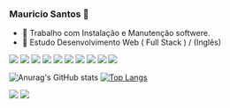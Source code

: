 ### Mauricio Santos 👋


- 🔭 Trabalho com  Instalação  e  Manutenção  softwere.
- 🌱 Estudo Desenvolvimento Web ( Full Stack ) / (Inglês)
<div>
  <img src="https://icongr.am/devicon/html5-original-wordmark.svg?size=50&color=currentColor">
  <img src="https://icongr.am/devicon/css3-original-wordmark.svg?size=50&color=currentColor">
  <img src="https://icongr.am/devicon/javascript-original.svg?size=50&color=currentColor">
  <img src="https://icongr.am/devicon/jquery-original.svg?size=50&color=currentColor">
  <img src="https://icongr.am/devicon/bootstrap-plain.svg?size=50&color=00c819">
  <img src="https://icongr.am/devicon/nodejs-original.svg?size=50&color=00c819">
  <img src=https://icongr.am/devicon/mongodb-original-wordmark.svg?size=50&color=00c819"">
  <img src="https://icongr.am/devicon/react-original-wordmark.svg?size=50&color=00c819">
  <img src="https://icongr.am/devicon/electron-original.svg?size=50&color=12c427">
  <img src="https://icongr.am/devicon/mysql-original-wordmark.svg?size=52&color=12c427">
</div>

![Anurag's GitHub stats](https://github-readme-stats.vercel.app/api?username=anuraghazra&show_icons=true&theme=radical)
[![Top Langs](https://github-readme-stats.vercel.app/api/top-langs/?username=anuraghazra&layout=compact)](https://github.com/anuraghazra/github-readme-stats)

<div>
<a href="https://www.linkedin.com/in/mauricio-santos-1404?" target="_blank"><img src="https://img.shields.io/badge/LinkedIn-0077B5?style=for-the-badge&logo=linkedin&logoColor=white" target="_blank"></a>
  <a href="https://api.whatsapp.com/send?l=pt&amp;phone=55939519500" target="_blank"><img src="https://img.shields.io/badge/WhatsApp-25D366?style=for-the-badge&logo=whatsapp&logoColor=white" target="_blank"></a>
</div>

